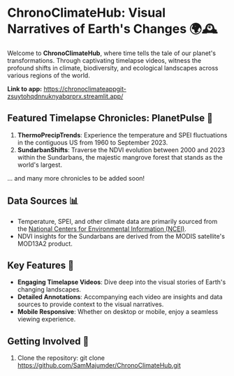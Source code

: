# ChronoClimateHub: Visual Narratives of Earth's Changes 🌍🕰️

Welcome to **ChronoClimateHub**, where time tells the tale of our planet's transformations. Through captivating timelapse videos, witness the profound shifts in climate, biodiversity, and ecological landscapes across various regions of the world. 

**Link to app:** https://chronoclimateappgit-zsuytohqdnnuknyabqrprx.streamlit.app/

## Featured Timelapse Chronicles: PlanetPulse 🎥

1. **ThermoPrecipTrends**: Experience the temperature and SPEI fluctuations in the contiguous US from 1960 to September 2023.
2. **SundarbanShifts**: Traverse the NDVI evolution between 2000 and 2023 within the Sundarbans, the majestic mangrove forest that stands as the world's largest.

... and many more chronicles to be added soon!

## Data Sources 📊

- Temperature, SPEI, and other climate data are primarily sourced from the [National Centers for Environmental Information (NCEI)](https://www.ncei.noaa.gov/).
- NDVI insights for the Sundarbans are derived from the MODIS satellite's MOD13A2 product.

## Key Features 🌟

- **Engaging Timelapse Videos**: Dive deep into the visual stories of Earth's changing landscapes.
- **Detailed Annotations**: Accompanying each video are insights and data sources to provide context to the visual narratives.
- **Mobile Responsive**: Whether on desktop or mobile, enjoy a seamless viewing experience.

## Getting Involved 🚀

1. Clone the repository: git clone https://github.com/SamMajumder/ChronoClimateHub.git
